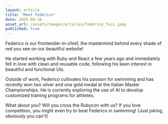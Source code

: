 ```yaml
---
layout: article
title: "Meet Federico"
date: 2025-09-16
asset_url: /assets/images/articles/federico_fois.jpeg
published: true
---
```


Federico is our frontender-in-chief, the mastermind behind every shade of red you see on our beautiful website!

He started working with Ruby and React a few years ago and immediately fell in love with clean and reusable code, following his keen interest in beautiful and functional UIs.

Outside of work, Federico cultivates his passion for swimming and has recently won two silver and one gold medal at the Italian Master Championships. He is currently exploring the use of AI to develop customized training programs for athletes.

What about you? Will you cross the Rubycon with us? If you love competition, you might even try to beat Federico in swimming! (Just joking, obviously you can't)

